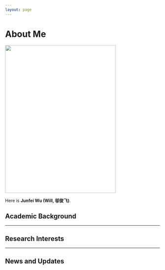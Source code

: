 ```yaml
---
layout: page
---
```


# About Me

<img src="https://junfeiwu.github.io/junfeiwu.jpg" class="floatpic" width="360" height="480">

Here is **Junfei Wu (Will, 邬俊飞)**.

[//]: # ()
[//]: # (I am a senior undergrad majoring in EECS at Fuzhou University and Maynooth University &#40;Combined degrees&#41;. Currently, I)

[//]: # (serve as a research assistant at the IIoT-Lab, advised)

[//]: # (by [Prof. Zhezhuang Xu]&#40;https://www.researchgate.net/profile/Zhezhuang-Xu&#41;)

[//]: # (and [Dr. Meng Yuan]&#40;https://www.researchgate.net/profile/Meng-Yuan-4&#41;. I also spent a lovely summer research program)

[//]: # (with [Prof. Pietro Liò]&#40;https://www.cl.cam.ac.uk/~pl219/&#41; at Cambridge University. Recently, I have been selected as an)

[//]: # (**AAAI UC Scholar**.)

[//]: # ()
[//]: # (If you are interested in any aspect of me, I would love to chat and collaborate, please email me at - *hanlin[dot])

[//]: # (cai[at]ieee[dot]org*)

## Academic Background

[//]: # (- **Sep 2024 - Future：**Cambridge University &#40;Incoming EE MPhil, supervised)

[//]: # (  by [Prof. Ozgur B. Akan]&#40;https://ioe.eng.cam.ac.uk/directory/akan&#41;&#41;)

[//]: # (- **Sep 2020 - June 2024:** Maynooth University &#40;BSc, EECS&#41;)

[//]: # (- **Sep 2020 - June 2024:** Fuzhou University &#40;BEng, EECS&#41;)

[//]: # (- **June 2022 - Nov 2022:** Cambridge University &#40;Internship&#41;)

---

## Research Interests

[//]: # ()
[//]: # (- Internet of Everything)

[//]: # (- Cyber-Physical System)

[//]: # (- Industrial Informatics)

[//]: # (- Applied Machine Learning)

[//]: # (- [My latest research proposal &#40;Dec 2023&#41;]&#40;https://caihanlin.com/file/proposal-2023.pdf&#41;🔗)

[//]: # (My current research focuses on practical problems that artificial intelligence faces in real life. My interests are on)

[//]: # (the **Machine Learning** and its applications in **Industrial IoT**. In a word, advanced technologies like ML and IoT)

[//]: # (positively influence the life of everybody. I wish to devote my talent to this meaningful cause and bring well-being to)

[//]: # (society.)

---

## News and Updates

[//]: # (- **May 2024：**My undergraduate thesis won the Best Project Award &#40;Top 1/300&#41; 🎉)

[//]: # ()
[//]: # (- **April 2024：**Our work *BLEGuard* has been accepted to [MobiSys 2024]&#40;https://www.sigmobile.org/mobisys/2024/&#41; as a)

[//]: # ()
[//]: # (  poster paper. See you in Japan!)

[//]: # ()
[//]: # (- **March 2024：**Very excited to get a MPhil offer from Engineering department at Cambridge University!)

[//]: # ()
[//]: # (- **Dec 2023：**Very excited to be selected)

[//]: # ()
[//]: # (  as [AAAI-24 UC Scholar]&#40;https://aaai.org/aaai-conference/undergraduate-consortium-program/&#41;. See you in Canada!)

[//]: # ()
[//]: # (- **Dec 2023：**Got a MSc offer from the physics department of Imperial College London.)

[//]: # ()
[//]: # (- **Aug 2023：**Happy to be awarded the FEPG Scholarship.)

[//]: # ()
[//]: # (- **May 2023：**Happy to be awarded the XiamenAir Scholarship.)

[//]: # ()
[//]: # (- **May 2023：**Collected the Finalist Award in MCM 2023 &#40;Top 1%&#41;.)

[//]: # ()
[//]: # (- **Jun 2022：**Started research programme at [Cambridge AI Group]&#40;https://www.cl.cam.ac.uk/research/ai/&#41;, advised by)

[//]: # ()
[//]: # (  Prof. Pietro Liò.)

[//]: # (<blockquote class="twitter-tweet"><p lang="en" dir="ltr">Thrilled to be an AAAI-UC Scholar at <a href="https://twitter.com/hashtag/AAAI24?src=hash&amp;ref_src=twsrc%5Etfw">#AAAI24</a>, thanks to <a href="https://twitter.com/hashtag/AAAI?src=hash&amp;ref_src=twsrc%5Etfw">#AAAI</a> &amp; <a href="https://twitter.com/hashtag/GoogleExploreCSR?src=hash&amp;ref_src=twsrc%5Etfw">#GoogleExploreCSR</a> for the sponsorship. Grateful for the knowledge gained and new friendships formed.<br><br>Wonderful trip in Vancouver. Looking forward to staying connected with all.<a href="https://twitter.com/hashtag/AAAI24?src=hash&amp;ref_src=twsrc%5Etfw">#AAAI24</a> <a href="https://twitter.com/hashtag/Vancouver?src=hash&amp;ref_src=twsrc%5Etfw">#Vancouver</a> <a href="https://twitter.com/hashtag/GoogleExploreCSR?src=hash&amp;ref_src=twsrc%5Etfw">#GoogleExploreCSR</a> <a href="https://t.co/wUQUp8XlSM">pic.twitter.com/wUQUp8XlSM</a></p>&mdash; Hanlin CAI &#40;seeking a PhD position 2025&#41; &#40;@lancecai2002&#41; <a href="https://twitter.com/lancecai2002/status/1762210025173344260?ref_src=twsrc%5Etfw">February 26, 2024</a></blockquote> <script async src="https://platform.twitter.com/widgets.js" charset="utf-8"></script>)

